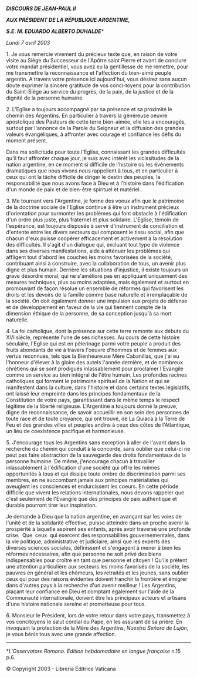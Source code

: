 ***DISCOURS DE JEAN-PAUL II***

***AUX PRÉSIDENT DE LA RÉPUBLIQUE ARGENTINE,***

***S.E. M. EDUARDO ALBERTO DUHALDE****

*Lundi 7 avril 2003*

1. Je vous remercie vivement du précieux texte que, en raison de votre visite au Siège du Successeur de l'Apôtre saint Pierre et avant de conclure votre mandat présidentiel, vous avez eu la gentillesse de me remettre, pour me transmettre la reconnaissance et l'affection du bien-aimé peuple argentin. A travers votre présence ici aujourd'hui, vous désirez sans aucun doute exprimer la sincère gratitude de vos conci-toyens pour la contribution du Saint-Siège au service du progrès, de la paix, de la justice et de la dignité de la personne humaine.

2. L'Eglise a toujours accompagné par sa présence et sa proximité le chemin des Argentins. En particulier à travers la généreuse oeuvre apostolique des Pasteurs de cette terre bien-aimée, elle les a encouragés, surtout par l'annonce de la Parole du Seigneur et la diffusion des grandes valeurs évangéliques, à affronter avec courage et confiance les défis du moment présent.

Dans ma sollicitude pour toute l'Eglise, connaissant les grandes difficultés qu'il faut affronter chaque jour, je suis avec intérêt les vicissitudes de la nation argentine, en ce moment si difficile de l'histoire où les événements dramatiques que nous vivons nous rappellent à tous, et en particulier à ceux qui ont la tâche difficile de diriger le destin des peuples, la responsabilité que nous avons face à Dieu et à l'histoire dans l'édification d'un monde de paix et de bien-être spirituel et matériel.

3. Me tournant vers l'Argentine, je forme des voeux afin que le patrimoine de la doctrine sociale de l'Eglise continue à être un instrument précieux d'orientation pour surmonter les problèmes qui font obstacle à l'édification d'un ordre plus juste, plus fraternel et plus solidaire. L'Eglise, témoin de l'espérance, est toujours disposée à servir d'instrument de conciliation et d'entente entre les divers secteurs qui composent le tissu social, afin que chacun d'eux puisse coopérer efficacement et activement à la résolution des difficultés. Il s'agit d'un dialogue qui, excluant tout type de violence dans ses diverses manifestations, aide à atténuer les problèmes qui affligent tout d'abord les couches les moins favorisées de la société, contribuant ainsi à construire, avec la collaboration de tous, un avenir plus digne et plus humain. Derrière les situations d'injustice, il existe toujours un grave désordre moral, qui ne s'améliore pas en appliquant uniquement des mesures techniques, plus ou moins adaptées, mais également et surtout en promouvant de façon résolue un ensemble de réformes qui favorisent les droits et les devoirs de la famille comme base naturelle et irremplaçable de la société. On doit également donner une impulsion aux projets de défense et de développement en faveur de la vie qui tiennent compte de la dimension éthique de la personne, de sa conception jusqu'à sa mort naturelle.

4. La foi catholique, dont la présence sur cette terre remonte aux débuts du XVI siècle, représente l'une de ses richesses. Au cours de cette histoire séculaire, l'Eglise qui est en pèlerinage parmi votre peuple a produit des fruits abondants de vie à travers l'oeuvre d'hommes et de femmes aux vertus reconnues, tels que la Bienheureuse Mère Cabanillas, que j'ai eu l'honneur d'élever à la gloire des autels l'année dernière, et de nombreux chrétiens qui se sont prodigués inlassablement pour proclamer l'Evangile comme un service au bien intégral de l'être humain. Les profondes racines catholiques qui forment le patrimoine spirituel de la Nation et qui se manifestent dans la culture, dans l'histoire et dans certains textes législatifs, ont laissé leur empreinte dans les principes fondamentaux de la Constitution de votre pays, garantissant dans le même temps le respect légitime de la liberté religieuse. L'Argentine a toujours donné la preuve, digne de reconnaissance, de savoir accueillir en son sein des personnes de toute race et de toute croyance, qui ont trouvé, de La Quiaca à la Terre de Feu et des grandes villes et peuples andins à ceux des côtes de l'Atlantique, un lieu de coexistence pacifique et harmonieuse.

5. J'encourage tous les Argentins sans exception à aller de l'avant dans la recherche du chemin qui conduit à la concorde, sans oublier que celui-ci ne peut pas faire abstraction de la sauvegarde des droits fondamentaux de la personne humaine. De même, j'encourage chacun à travailler inlassablement à l'édification d'une société qui offre les mêmes opportunités à tous et qui dissipe toute ombre de discrimination parmi ses membres, en ne succombant jamais aux principes matérialistes qui aveuglent les consciences et endurcissent les coeurs. En cette période difficile que vivent les relations internationales, nous devons rappeler que c'est seulement de l'Evangile que des principes de paix authentique et durable pourront tirer leur inspiration.

Je demande à Dieu que la nation argentine, en avançant sur les voies de l'unité et de la solidarité effective, puisse atteindre dans un proche avenir la prospérité à laquelle aspirent ses enfants, après avoir traversé une profonde crise.  Que  ceux  qui exercent des responsabilités gouvernementales, dans la vie politique, administrative et judiciaire, ainsi que les experts des diverses sciences sociales, définissent et s'engagent à mener à bien les réformes nécessaires, afin que personne ne soit privé des biens indispensables pour croître en tant que personne et citoyen ! Qu'ils prêtent une attention particulière aux secteurs les moins favorisés de la société, les pauvres en général et les chômeurs, les retraités et les jeunes, sans oublier ceux qui pour des raisons évidentes doivent franchir la frontière et émigrer dans d'autres pays à la recherche d'un avenir meilleur ! Les Argentins, plaçant leur confiance en Dieu et comptant également sur l'aide de la Communauté internationale, doivent être les principaux acteurs et artisans d'une histoire nationale sereine et prometteuse pour tous.

6. Monsieur le Président, lors de votre retour dans votre pays, transmettez à vos concitoyens le salut cordial du Pape, en les assurant de sa prière. En invoquant la protection de la Mère des Argentins, *Nuestra Señora de Luján*, je vous bénis tous avec une grande affection.

* * *

**L'Osservatore Romano. Edition hebdomadaire en langue française* n.15 p.6.

© Copyright 2003 - Libreria Editrice Vaticana